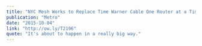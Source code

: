 ```yaml
---
title: "NYC Mesh Works to Replace Time Warner Cable One Router at a Time"
publication: "Metro"
date: "2015-10-04"
link: "http://ow.ly/T2196"
quote: "It's about to happen in a really big way."
---
```

